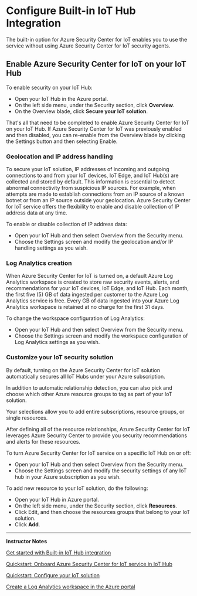 # Configure Built-in IoT Hub Integration

The built-in option for Azure Security Center for IoT enables you to use the service without using Azure Security Center for IoT security agents.

## Enable Azure Security Center for IoT on your IoT Hub

To enable security on your IoT Hub:

* Open your IoT Hub in the Azure portal.
* On the left side menu, under the Security section, click **Overview**.
* On the Overview blade, click **Secure your IoT solution**.

That's all that need to be completed to enable Azure Security Center for IoT on your IoT Hub. If Azure Security Center for IoT was previously enabled and then disabled, you can re-enable from the Overview blade by clicking the Settings button and then selecting Enable. 

### Geolocation and IP address handling

To secure your IoT solution, IP addresses of incoming and outgoing connections to and from your IoT devices, IoT Edge, and IoT Hub(s) are collected and stored by default. This information is essential to detect abnormal connectivity from suspicious IP sources. For example, when attempts are made to establish connections from an IP source of a known botnet or from an IP source outside your geolocation. Azure Security Center for IoT service offers the flexibility to enable and disable collection of IP address data at any time.

To enable or disable collection of IP address data:

* Open your IoT Hub and then select Overview from the Security menu.
* Choose the Settings screen and modify the geolocation and/or IP handling settings as you wish.

### Log Analytics creation

When Azure Security Center for IoT is turned on, a default Azure Log Analytics workspace is created to store raw security events, alerts, and recommendations for your IoT devices, IoT Edge, and IoT Hub. Each month, the first five (5) GB of data ingested per customer to the Azure Log Analytics service is free. Every GB of data ingested into your Azure Log Analytics workspace is retained at no charge for the first 31 days.

To change the workspace configuration of Log Analytics:

* Open your IoT Hub and then select Overview from the Security menu.
* Choose the Settings screen and modify the workspace configuration of Log Analytics settings as you wish.

### Customize your IoT security solution

By default, turning on the Azure Security Center for IoT solution automatically secures all IoT Hubs under your Azure subscription.

In addition to automatic relationship detection, you can also pick and choose which other Azure resource groups to tag as part of your IoT solution.

Your selections allow you to add entire subscriptions, resource groups, or single resources.

After defining all of the resource relationships, Azure Security Center for IoT leverages Azure Security Center to provide you security recommendations and alerts for these resources.

To turn Azure Security Center for IoT service on a specific IoT Hub on or off:

* Open your IoT Hub and then select Overview from the Security menu.
* Choose the Settings screen and modify the security settings of any IoT hub in your Azure subscription as you wish.

To add new resource to your IoT solution, do the following:

* Open your IoT Hub in Azure portal.
* On the left side menu, under the Security section, click **Resources**.
* Click Edit, and then choose the resources groups that belong to your IoT solution.
* Click **Add**.

---

**Instructor Notes**

[Get started with Built-in IoT Hub integration](https://docs.microsoft.com/en-us/azure/asc-for-iot/iot-hub-integration)

[Quickstart: Onboard Azure Security Center for IoT service in IoT Hub](https://docs.microsoft.com/en-us/azure/asc-for-iot/quickstart-onboard-iot-hub)

[Quickstart: Configure your IoT solution](https://docs.microsoft.com/en-us/azure/asc-for-iot/quickstart-configure-your-solution)

[Create a Log Analytics workspace in the Azure portal](https://docs.microsoft.com/en-us/azure/azure-monitor/learn/quick-create-workspace)
